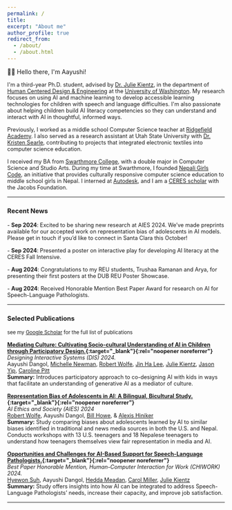 ```yaml
---
permalink: /
title:
excerpt: "About me"
author_profile: true
redirect_from: 
  - /about/
  - /about.html
---
```


👋🏼 Hello there, I'm Aayushi!

<span style="font-size: 90%;">I'm a third-year Ph.D. student, advised by [Dr. Julie Kientz][julie], in the department of [Human Centered Design & Engineering][hcde] at the [University of Washington][uw]. My research focuses on using AI and machine learning to develop accessible learning technologies for children with speech and language difficulties. I'm also passionate about helping children build AI literacy competencies so they can understand and interact with AI in thoughtful, informed ways.</span>

<span style="font-size: 90%;">Previously, I worked as a middle school Computer Science teacher at [Ridgefield Academy][ridgefield]. I also served as a research assistant at Utah State University with [Dr. Kristen Searle][kristen], contributing to projects that integrated electronic textiles into computer science education.</span>

<span style="font-size: 90%;">I received my BA from [Swarthmore College][swarthmore], with a double major in Computer Science and Studio Arts. During my time at Swarthmore, I founded [Nepali Girls Code][lang], an initiative that provides culturally responsive computer science education to middle school girls in Nepal. I interned at [Autodesk][autodesk], and I am a [CERES scholar][ceres] with the Jacobs Foundation.</span>


---

### <span style="font-size: 90%;">Recent News</span>

<span style="font-size: 90%;">- **Sep 2024**: Excited to be sharing new research at AIES 2024. We’ve made preprints available for our accepted work on representation bias of adolescents in AI models. Please get in touch if you’d like to connect in Santa Clara this October!</span>

<span style="font-size: 90%;">- **Sep 2024**: Presented a poster on interactive play for developing AI literacy at the CERES Fall Intensive.</span>

<span style="font-size: 90%;">- **Aug 2024**: Congratulations to my REU students, Trushaa Ramanan and Arya, for presenting their first posters at the DUB REU Poster Showcase.</span>

<span style="font-size: 90%;">- **Aug 2024**: Received Honorable Mention Best Paper Award for research on AI for Speech-Language Pathologists.</span>

---

### <span style="font-size: 90%;">Selected Publications</span>

<small> see my [Google Scholar](https://scholar.google.com/citations?user=BRT9BREAAAAJ&hl=en) for the full list of publications </small>

<span style="font-size: 90%;">**[Mediating Culture: Cultivating Socio-cultural Understanding of AI in Children through Participatory Design.](https://dl.acm.org/doi/pdf/10.1145/3643834.3661515){:target="_blank"}{:rel="noopener noreferrer"}** <br>
*Designing Interactive Systems (DIS) 2024.*<br>
Aayushi Dangol, [Michelle Newman][michelle], [Robert Wolfe][robert], [Jin Ha Lee][jinha], [Julie Kientz][julie], [Jason Yip][jason], [Caroline Pitt][caroline]<br>
**Summary:** Introduces participatory approach to co-designing AI with kids in ways that facilitate an understanding of generative AI as a mediator of culture.</span><br>

<span style="font-size: 90%;">**[Representation Bias of Adolescents in AI: A Bilingual, Bicultural Study.](https://arxiv.org/pdf/2408.01961){:target="_blank"}{:rel="noopener noreferrer"}** <br>
*AI Ethics and Society (AIES) 2024* <br>
[Robert Wolfe][robert], Aayushi Dangol, [Bill Howe][bill], & [Alexis Hiniker][alexis] <br>
**Summary:** Study comparing biases about adolescents learned by AI to similar biases identified in traditional and news media sources in both the U.S. and Nepal. Conducts workshops with 13 U.S. teenagers and 18 Nepalese teenagers to understand how teenagers themselves view fair representation in media and AI.</span><br>

<span style="font-size: 90%;">**[Opportunities and Challenges for AI-Based Support for Speech-Language Pathologists.](https://dl.acm.org/doi/pdf/10.1145/3663384.3663387){:target="_blank"}{:rel="noopener noreferrer"}** <br>
*Best Paper Honorable Mention, Human-Computer Interaction for Work (CHIWORK) 2024.* <br>
[Hyewon Suh][hyewon], Aayushi Dangol, [Hedda Meadan][hedda], [Carol Miller][carol], [Julie Kientz][julie] <br>
**Summary:** Study offers insights into how AI can be integrated to address Speech-Language Pathologists’ needs, increase their capacity, and improve job satisfaction.</span><br>


---

[hcde]: https://hcde.washington.edu
[uw]: https://washington.edu
[swarthmore]: https://www.swarthmore.edu/
[lang]: https://www.swarthmore.edu/lang-center/lang-opportunity-scholarship-program
[ceres]: https://ceres.uci.edu/
[jacobs]: https://jacobsfoundation.org/
[ridgefield]: https://www.ridgefieldacademy.org/
[autodesk]: https://www.autodesk.com/?cjdata=MXxOfDB8WXww&mktvar002=afc_us_deeplink&AID=10282382&PID=8206971&SID=jkp_CjwKCAjw0t63BhAUEiwA5xP54QvH7l9aRQj31upWsENBDsOwidSxhsVB8pb6nl9zN-UXAJ0Zs5I-5hoCZV8QAvD_BwE&cjevent=394e60c97e0811ef8386acf70a1cb825&affname=8206971_10282382
[julie]: https://faculty.washington.edu/jkientz/
[kristen]: https://cehs.usu.edu/itls/people/kristin-searle
[michelle]: https://michelenewman.github.io/
[robert]: https://wolferobert3.github.io/
[jinha]: https://ischool.uw.edu/people/faculty/profile/jinhalee
[jason]: https://bigyipper.com/
[caroline]: https://faculty.washington.edu/pittc/
[bill]: https://ischool.uw.edu/people/faculty/profile/billhowe
[alexis]: https://www.alexishiniker.com/
[carol]: https://hhd.psu.edu/contact/carol-miller
[hedda]: https://spcd.charlotte.edu/people/hedda-meadan-kaplansky/
[hyewon]: https://scholar.google.com/citations?user=DpHT6UEAAAAJ&hl=en
